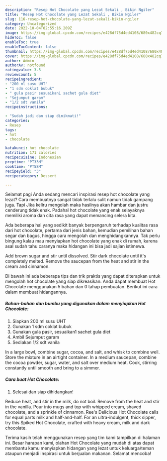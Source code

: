 ```yaml
---
description: "Resep Hot Chocolate yang Lezat Sekali , Bikin Ngiler"
title: "Resep Hot Chocolate yang Lezat Sekali , Bikin Ngiler"
slug: 116-resep-hot-chocolate-yang-lezat-sekali-bikin-ngiler
category: Uncategorized
date: 2022-10-04T02:55:16.209Z
image: https://img-global.cpcdn.com/recipes/e428df75d4ed4108/680x482cq70/hot-chocolate-foto-resep-utama.jpg
hideToc: false
enableToc: true
enableTocContent: false
thumbnail: https://img-global.cpcdn.com/recipes/e428df75d4ed4108/680x482cq70/hot-chocolate-foto-resep-utama.jpg
cover: https://img-global.cpcdn.com/recipes/e428df75d4ed4108/680x482cq70/hot-chocolate-foto-resep-utama.jpg
author: Admin
authorAv: notfound
ratingvalue: 3.5
reviewcount: 5
recipeingredient:
- "200 ml susu UHT"
- "1 sdm coklat bubuk"
- " gula pasir sesuaikan1 sachet gula diet"
- "Sejumput garam"
- "1/2 sdt vanila"
recipeinstructions:

- "Sudah jadi dan siap dinikmati!"
categories:
- Resep
tags:
- hot
- chocolate

katakunci: hot chocolate 
nutrition: 171 calories
recipecuisine: Indonesian
preptime: "PT33M"
cooktime: "PT58M"
recipeyield: "3"
recipecategory: Dessert

---
```



Selamat pagi Anda sedang mencari inspirasi resep hot chocolate yang lezat? Cara membuatnya sangat tidak terlalu sulit namun tidak gampang juga. Tapi Jika keliru mengolah maka hasilnya akan hambar dan justru cenderung tidak enak. Padahal hot chocolate yang enak selayaknya memiliki aroma dan cita rasa yang dapat memancing selera kita.


Ada beberapa hal yang sedikit banyak berpengaruh terhadap kualitas rasa dari hot chocolate, pertama dari jenis bahan, kemudian pemilihan bahan segar dan bagus, hingga cara mengolah dan menghidangkannya. Tak perlu bingung kalau mau menyiapkan hot chocolate yang enak di rumah, karena asal sudah tahu caranya maka hidangan ini bisa jadi sajian istimewa.

Add brown sugar and stir until dissolved. Stir dark chocolate until it&#39;s completely melted. Remove the saucepan from the heat and stir in the cream and cinnamon.


Di bawah ini ada beberapa tips dan trik praktis yang dapat diterapkan untuk mengolah hot chocolate yang siap dikreasikan. Anda dapat membuat Hot Chocolate menggunakan 5 bahan dan 0 tahap pembuatan. Berikut ini cara dalam membuat hidangannya.

<!--inarticleads1-->

##### Bahan-bahan dan bumbu yang digunakan dalam menyiapkan Hot Chocolate:

1. Siapkan 200 ml susu UHT
1. Gunakan 1 sdm coklat bubuk
1. Gunakan  gula pasir, sesuaikan1 sachet gula diet
1. Ambil Sejumput garam
1. Sediakan 1/2 sdt vanila


In a large bowl, combine sugar, cocoa, and salt, and whisk to combine well. Store the mixture in an airtight container. In a medium saucepan, combine the cocoa powder, sugar, water, and salt over medium heat. Cook, stirring constantly until smooth and bring to a simmer. 

<!--inarticleads2-->

##### Cara buat Hot Chocolate:


1. Selesai dan siap dihidangkan!

Reduce heat, and stir in the milk, do not boil. Remove from the heat and stir in the vanilla. Pour into mugs and top with whipped cream, shaved chocolate, and a sprinkle of cinnamon. Ree&#39;s Delicious Hot Chocolate calls for equal parts milk and half-and-half. For an ultra-indulgent, thick sipper, try this Spiked Hot Chocolate, crafted with heavy cream, milk and dark chocolate. 

Terima kasih telah menggunakan resep yang tim kami tampilkan di halaman ini. Besar harapan kami, olahan Hot Chocolate yang mudah di atas dapat membantu kamu menyiapkan hidangan yang lezat untuk keluarga/teman ataupun menjadi inspirasi untuk berjualan makanan. Selamat mencoba!
